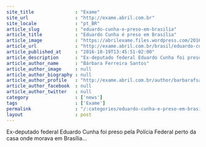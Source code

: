 ```yaml
---
site_title               : "Exame"
site_url                 : "http://exame.abril.com.br"
site_locale              : "pt_BR"
article_slug             : "eduardo-cunha-e-preso-em-brasilia"
article_title            : "Eduardo Cunha é preso em Brasília"
article_image            : "https://abrilexame.files.wordpress.com/2016/10/cunha-preso-3.jpg?quality=70&strip=all&w=1024"
article_url              : "http://exame.abril.com.br/brasil/eduardo-cunha-e-preso-em-brasilia-2/"
article_published_at     : "2016-10-19T13:45:51-02:00"
article_description      : "Ex-deputado federal Eduardo Cunha foi preso pela Polícia Federal perto da casa onde morava em Brasília..."
article_author_name      : "Bárbara Ferreira Santos"
article_author_image     : null
article_author_biography : null
article_author_profile   : "http://exame.abril.com.br/author/barbarafsantos/"
article_author_facebook  : null
article_author_twitter   : null
category                 : ['news']
tags                     : ['Exame']
permalink                : "/:categories/eduardo-cunha-e-preso-em-brasilia/"
layout                   : post
---
```


Ex-deputado federal Eduardo Cunha foi preso pela Polícia Federal perto da casa onde morava em Brasília...
